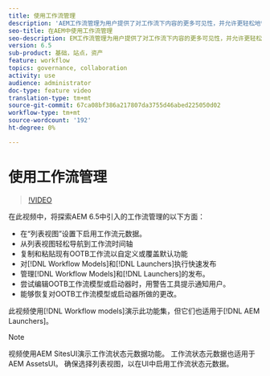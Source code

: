 ```yaml
---
title: 使用工作流管理
description: 'AEM工作流管理为用户提供了对工作流下内容的更多可见性，并允许更轻松地管理工作流模型定义。 '
seo-title: 在AEM中使用工作流管理
seo-description: EM工作流管理为用户提供了对工作流下内容的更多可见性，并允许更轻松地管理工作流模型定义。
version: 6.5
sub-product: 基础，站点，资产
feature: workflow
topics: governance, collaboration
activity: use
audience: administrator
doc-type: feature video
translation-type: tm+mt
source-git-commit: 67ca08bf386a217807da3755d46abed225050d02
workflow-type: tm+mt
source-wordcount: '192'
ht-degree: 0%

---
```



# 使用工作流管理

>[!VIDEO](https://video.tv.adobe.com/v/27848/?quality=12&learn=on)

在此视频中，将探索AEM 6.5中引入的工作流管理的以下方面：

+ 在“列表视图”设置下启用工作流元数据。
+ 从列表视图轻松导航到工作流时间轴
+ 复制和粘贴现有OOTB工作流以自定义或覆盖默认功能
+ 对[!DNL Workflow Models]和[!DNL Launchers]执行快速发布
+ 管理[!DNL Workflow Models]和[!DNL Launchers]的发布。
+ 尝试编辑OOTB工作流模型或启动器时，用警告工具提示通知用户。
+ 能够恢复对OOTB工作流模型或启动器所做的更改。

此视频使用[!DNL Workflow models]演示此功能集，但它们也适用于[!DNL AEM Launchers]。


>[!NOTE]
>
> 视频使用AEM SitesUI演示工作流状态元数据功能。 工作流状态元数据也适用于AEM AssetsUI。 确保选择列表视图，以在UI中启用工作流状态元数据。
